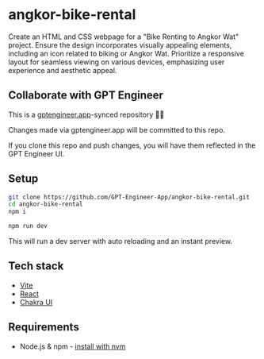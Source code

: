 # angkor-bike-rental

Create an HTML and CSS webpage for a "Bike Renting to Angkor Wat" project. Ensure the design incorporates visually appealing elements, including an icon related to biking or Angkor Wat. Prioritize a responsive layout for seamless viewing on various devices, emphasizing user experience and aesthetic appeal.

## Collaborate with GPT Engineer

This is a [gptengineer.app](https://gptengineer.app)-synced repository 🌟🤖

Changes made via gptengineer.app will be committed to this repo.

If you clone this repo and push changes, you will have them reflected in the GPT Engineer UI.

## Setup

```sh
git clone https://github.com/GPT-Engineer-App/angkor-bike-rental.git
cd angkor-bike-rental
npm i
```

```sh
npm run dev
```

This will run a dev server with auto reloading and an instant preview.

## Tech stack

- [Vite](https://vitejs.dev/)
- [React](https://react.dev/)
- [Chakra UI](https://chakra-ui.com/)

## Requirements

- Node.js & npm - [install with nvm](https://github.com/nvm-sh/nvm#installing-and-updating)

